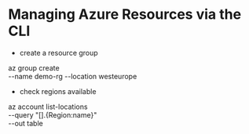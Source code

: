 # Managing Azure Resources via the CLI

- create a resource group

az group create \
	--name demo-rg
	--location westeurope
	
- check regions available

az account list-locations \
	--query "[].{Region:name}" \
	--out table
	
	
	